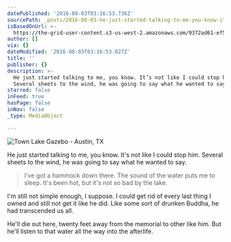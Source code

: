 ```yaml
---
datePublished: '2016-08-03T03:16:53.736Z'
sourcePath: _posts/2016-08-03-he-just-started-talking-to-me-you-know-its-not-like-i-cou.md
isBasedOnUrl: >-
  https://the-grid-user-content.s3-us-west-2.amazonaws.com/9372ad61-ef5f-4928-8afb-27f5a1f82dc1.jpg
author: []
via: {}
dateModified: '2016-08-03T03:16:53.027Z'
title: ''
publisher: {}
description: >-
  He just started talking to me, you know. It’s not like I could stop him.
  Several sheets to the wind, he was going to say what he wanted to say. 
starred: false
inFeed: true
hasPage: false
inNav: false
_type: MediaObject

---
```

![Town Lake Gazebo - Austin, TX](https://imgflo.herokuapp.com/graph/vahj1ThiexotieMo/b382a3e296e613e1034bc52632858b90/croprotate.jpg?cropheight=2001&cropwidth=3000&degrees=0&input=https%3A%2F%2Fthe-grid-user-content.s3-us-west-2.amazonaws.com%2F9372ad61-ef5f-4928-8afb-27f5a1f82dc1.jpg&x=0&y=0)

He just started talking to me, you know. It's not like I could stop him. Several sheets to the wind, he was going to say what he wanted to say. 
> 
> I've got a hammock down there. The sound of the water puts me to sleep. It's been hot, but it's not so bad by the lake.

I'm still not simple enough, I suppose. I could get rid of every last thing I owned and still not get it like he did. Like some sort of drunken Buddha, he had transcended us all.

He'll die out here, twenty feet away from the memorial to other like him. But he'll listen to that water all the way into the afterlife.